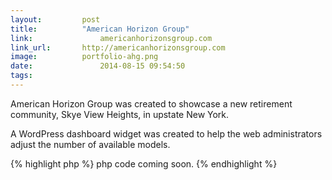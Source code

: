 ```yaml
---
layout:			post
title:			"American Horizon Group"
link:				americanhorizonsgroup.com
link_url:		http://americanhorizonsgroup.com
image:			portfolio-ahg.png
date:				2014-08-15 09:54:50
tags:				
---
```


American Horizon Group was created to showcase a new retirement community, Skye View Heights, in upstate New York.

A WordPress dashboard widget was created to help the web administrators adjust the number of available models.

{% highlight php %}
php code coming soon.
{% endhighlight %}
